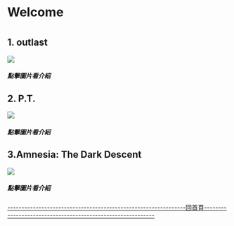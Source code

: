 <h1>Welcome<h1>


<h2>1. outlast</h2>
<p><a href=" https://j24576931000.github.io/outlast/"><img src="https://upload.wikimedia.org/wikipedia/en/1/1b/Outlast2.png" /></a></p>
<h5>點擊圖片看介紹</h5>

  

  <h2>2. P.T.</h2>
  <p><a href=" https://j24576931000.github.io/P.T./."><img src="https://www.upmedia.mg/upload/ck/ptdemo2.jpg" /></a></p>
  <h5>點擊圖片看介紹</h5>

<h2>3.Amnesia: The Dark Descent</h2>
<p><a href=" https://j24576931000.github.io/Amnesia-The-Dark-Descent/.."><img src="https://steamcdn-a.akamaihd.net/steam/apps/57300/header.jpg?t=1470159681" /></a></p>
<h5>點擊圖片看介紹</h5>
<p><a href="https://j24576931000.github.io/HORROR-HOUSE/">
  ---------------------------------------------------------------回首頁------------------------------------------------------------</a></p>
